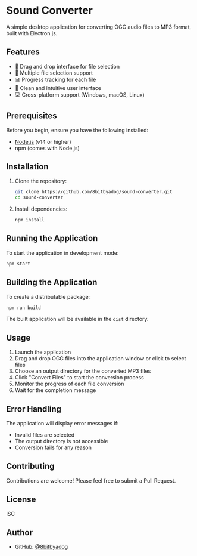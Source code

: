 # Sound Converter

A simple desktop application for converting OGG audio files to MP3 format, built with Electron.js.

## Features

- 🎵 Drag and drop interface for file selection
- 📁 Multiple file selection support
- 📊 Progress tracking for each file
- 🎨 Clean and intuitive user interface
- 💻 Cross-platform support (Windows, macOS, Linux)

## Prerequisites

Before you begin, ensure you have the following installed:
- [Node.js](https://nodejs.org/) (v14 or higher)
- npm (comes with Node.js)

## Installation

1. Clone the repository:
   ```bash
   git clone https://github.com/8bitbyadog/sound-converter.git
   cd sound-converter
   ```

2. Install dependencies:
   ```bash
   npm install
   ```

## Running the Application

To start the application in development mode:
```bash
npm start
```

## Building the Application

To create a distributable package:
```bash
npm run build
```

The built application will be available in the `dist` directory.

## Usage

1. Launch the application
2. Drag and drop OGG files into the application window or click to select files
3. Choose an output directory for the converted MP3 files
4. Click "Convert Files" to start the conversion process
5. Monitor the progress of each file conversion
6. Wait for the completion message

## Error Handling

The application will display error messages if:
- Invalid files are selected
- The output directory is not accessible
- Conversion fails for any reason

## Contributing

Contributions are welcome! Please feel free to submit a Pull Request.

## License

ISC

## Author

- GitHub: [@8bitbyadog](https://github.com/8bitbyadog) 